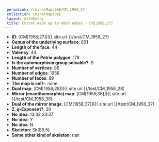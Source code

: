 ```yaml
--- 
 permalink: /chiralMaps6kE/CM_1958_27 
 collection: chiralMaps6kE
 layout: dataEntry
 title: Chiral maps up to 6000 edges - CM[1958;27]
---
```


- **ID**: [CM[1958;27]]({{ site.url }}/test/CM_1958_27)
- **Genus of the underlying surface**: 891
- **Length of the face**: 44
- **Valency**: 44
- **Length of the Petrie polygon**: 178
- **Is the automorphism group solvable?**: S
- **Number of vertices**: 89
- **Number of edges**: 1958
- **Number of faces**: 89
- **The map is self-**: none
- **Dual map**: [CM[1958;28]]({{ site.url }}/test/CM_1958_28)
- **Mirror (enantihomorphic) map**: [CM[1958;38]]({{ site.url }}/test/CM_1958_38)
- **Dual of the mirror image**: [CM[1958;37]]({{ site.url }}/test/CM_1958_37)
- **Z_q-Exponent?**: 20
- **No idea**:  13:32 23:37
- **No idea**: Y
- **No idea**: N
- **Skeleton**: Sk(89;5)
- **Some other kind of skeleton**: nan
